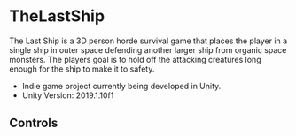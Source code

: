 # TheLastShip

The Last Ship is a 3D person horde survival game that places the player in a single ship in outer space defending another larger ship from organic space monsters. The players goal is to hold off the attacking creatures long enough for the ship to make it to safety. 

- Indie game project currently being developed in Unity.
- Unity Version: 2019.1.10f1

## Controls
